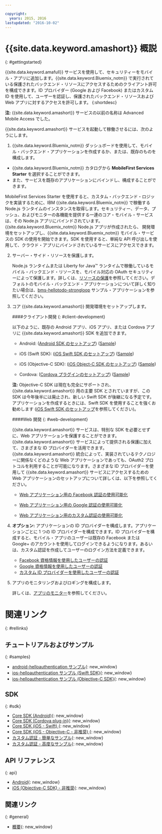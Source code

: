 ```yaml
---

copyright:
  years: 2015, 2016
lastupdated: "2016-10-02"
---
```



# {{site.data.keyword.amashort}} 概説
       
{: #gettingstarted}


{{site.data.keyword.amafull}} サービスを使用して、セキュリティーをモバイル・アプリに追加します。{{site.data.keyword.Bluemix_notm}} で実行されている保護されたバックエンド・リソースにアクセスするためのクライアント許可を構成できます。ID プロバイダー (Google および Facebook) またはカスタム ID を使用して、ユーザーを認証し、保護されたバックエンド・リソースおよび Web アプリに対するアクセスを許可します。
{:shortdesc}

**注:** {{site.data.keyword.amashort}} サービスの以前の名称は Advanced Mobile Access でした。


{{site.data.keyword.amashort}} サービスを起動して稼働させるには、次のようにします。

1. {{site.data.keyword.Bluemix_notm}} ダッシュボードを使用して、モバイル・バックエンド・アプリケーションを作成するか、または、既存のものを構成します。
  - {{site.data.keyword.Bluemix_notm}} カタログから **MobileFirst Services Starter** を選択することができます。
  - また、サービスを既存のアプリケーションにバインドし、構成することができます。

   MobileFirst Services Starter を使用すると、カスタム・バックエンド・ロジックを実装するために、IBM {{site.data.keyword.Bluemix_notm}} で稼働する Node.js ランタイムのインスタンスを取得します。セキュリティー、データ、プッシュ、およびモニターの各機能を提供する一連のコア・モバイル・サービスは、その Node.js アプリにバインドされています。{{site.data.keyword.Bluemix_notm}} Node.js アプリが作成されたら、 開発環境をセットアップし、{{site.data.keyword.Bluemix_notm}} モバイル・サービスの SDK の使用を開始できます。SDK を使用すると、単純な API 呼び出しを使用して、クラウド・アプリにバインドされているサービスにアクセスできます。
  
2. サーバー・サイド・リソースを保護します。

   Node.js ランタイムまたは Liberty for Java&trade; ランタイムで稼働しているモバイル・バックエンド・リソースを、モバイル対応の OAuth セキュリティーによって保護します。詳しくは、[リソースの保護](protecting-resources.html)を参照してください。デフォルトのモバイル・バックエンド・アプリケーションについて詳しく知りたい場合は、[bms-hellotodo-strongloop](https://github.com/ibm-bluemix-mobile-services/bms-hellotodo-strongloop) サンプル・アプリケーションを参照してください。

3. コア {{site.data.keyword.amashort}} 開発環境をセットアップします。
   
	####クライアント開発
   {: #client-development}
   
	以下のように、既存の Android アプリ、iOS アプリ、または Cordova アプリに {{site.data.keyword.amashort}} SDK を追加できます。
   * Android: ([Android SDK のセットアップ](getting-started-android.html)) ([Sample](https://github.com/ibm-bluemix-mobile-services/bms-samples-android-helloauthentication))
  
   * iOS (Swift SDK): ([iOS Swift SDK のセットアップ](getting-started-ios-swift-sdk.html))
      ([Sample](https://github.com/ibm-bluemix-mobile-services/bms-samples-swift-helloauthentication))
  
   * iOS (Objective-C SDK): ([iOS Object-C SDK のセットアップ](getting-started-ios.html)) ([Sample](https://github.com/ibm-bluemix-mobile-services/bms-samples-ios-helloauthentication))

   * Cordova: ([Cordova プラグインのセットアップ](getting-started-cordova.html)) ([Sample](https://github.com/ibm-bluemix-mobile-services/bms-samples-cordova-helloauthentication))
   
   **注:** Objective-C SDK は現在も完全にサポートされ、{{site.data.keyword.amashort}} 用の主要 SDK とされていますが、この SDK は今年後半には廃止され、新しい Swift SDK が後継になる予定です。アプリケーションを作成するときには、Swift SDK を使用することを強くお勧めします ([iOS Swift SDK のセットアップ](getting-started-ios-swift-sdk.html)を参照してください)。

	####Web 開発
   {: #web-development}

   {{site.data.keyword.amashort}} サービスは、特別な SDK を必要とせずに、Web アプリケーションを保護することができます。{{site.data.keyword.amashort}} サービスによって提供される保護に加えて、さまざまな ID プロバイダーを活用できます。{{site.data.keyword.amashort}} 統合によって、実装されているテクノロジーに関係なくどのような Web アプリケーションであっても、OAuth2 プロトコルを利用することが可能になります。さまざまな ID プロバイダーを使用して {{site.data.keyword.amashort}} サービスにアクセスするための Web アプリケーションのセットアップについて詳しくは、以下を参照してください。

    * [Web アプリケーション用の Facebook 認証の使用可能化](facebook-auth-web.html)
              
    * [Web アプリケーション用の Google 認証の使用可能化](google-auth-web.html)
              
    * [Web アプリケーション用のカスタム認証の使用可能化](custom-auth-web.html)
              
4. **オプション:** アプリケーションの ID プロバイダーを構成します。アプリケーションごとに 1 つの ID プロバイダーを構成できます。ID プロバイダーを構成すると、モバイル・アプリのユーザーは既存の Facebook または Google+ のアカウントを使用してログインできるようになります。あるいは、カスタム認証を作成してユーザーのログイン方法を定義できます。
   * [Facebook 資格情報を使用したユーザーの認証](facebook-auth-overview.html)
   * [Google 資格情報を使用したユーザーの認証](google-auth-overview.html)
   * [カスタム ID プロバイダーを使用したユーザーの認証](custom-auth.html)

5. アプリのモニタリングおよびロギングを構成します。

    詳しくは、[アプリのモニター](app-monitoring.html)を参照してください。

# 関連リンク
{: #rellinks}

## チュートリアルおよびサンプル
{: #samples}
* [android-helloauthentication サンプル](https://github.com/ibm-bluemix-mobile-services/bms-samples-android-helloauthentication){: new_window}
* [ios-helloauthentication サンプル (Swift SDK)](https://github.com/ibm-bluemix-mobile-services/bms-samples-swift-helloauthentication){: new_window}
* [ios-helloauthentication サンプル (Objective-C SDK)](https://github.com/ibm-bluemix-mobile-services/bms-samples-ios-helloauthentication){: new_window}

## SDK
{: #sdk}
* [Core SDK (Android)](https://github.com/ibm-bluemix-mobile-services/bms-clientsdk-android-core){: new_window}
* [Core SDK (Cordova plug-in)](https://github.com/ibm-bluemix-mobile-services/bms-clientsdk-cordova-plugin-core){: new_window}
* [Core SDK (iOS - Swift) ](https://github.com/ibm-bluemix-mobile-services/bms-clientsdk-swift-core){: new_window}
* [Core SDK (iOS - Objective-C - 非推奨) ](https://hub.jazz.net/git/bluemixmobilesdk/imf-ios-sdk/archive?revstr=master){: new_window}
* [カスタム認証 - 簡単なサンプル](https://github.com/ibm-bluemix-mobile-services/bms-mca-custom-identity-provider-sample){: new_window}
* [カスタム認証 - 高度なサンプル](https://github.com/ibm-bluemix-mobile-services/bms-mca-custom-identity-provider-with-user-management){: new_window}

## API リファレンス
{: api}
* [Android](https://console.{DomainName}/docs/api/content/api/mobilefirst/android/core-api-doc/overview-summary.html){: new_window}
* [iOS (Objective-C SDK) - 非推奨](https://console.{DomainName}/docs/api/content/api/mobilefirst/ios/IMFCore_api-doc/html/index.html){: new_window}


## 関連リンク
{: #general}
* [概要](overview.html){: new_window}
